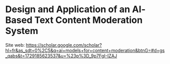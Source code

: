 # Design and Application of an AI‐Based Text Content Moderation System
Site web: https://scholar.google.com/scholar?hl=fr&as_sdt=0%2C5&q=ai+models+for+content+moderation&btnG=#d=gs_qabs&t=1729185623537&u=%23p%3D_9p7FgI-IZAJ